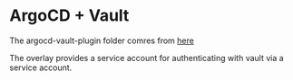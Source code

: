 # ArgoCD + Vault

The argocd-vault-plugin folder comres from [here](https://github.com/IBM/argocd-vault-plugin/tree/main/manifests)

The overlay provides a service account for authenticating with vault via a service account.
